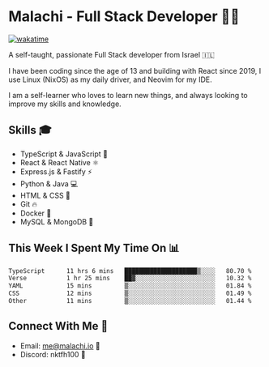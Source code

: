 # Malachi - Full Stack Developer 🚀🔥
[![wakatime](https://wakatime.com/badge/user/112ec769-e669-4b78-a46f-cf4343930741.svg)](https://wakatime.com/@112ec769-e669-4b78-a46f-cf4343930741)

A self-taught, passionate Full Stack developer from Israel 🇮🇱

I have been coding since the age of 13 and building with React since 2019, I use Linux (NixOS) as my daily driver, and Neovim for my IDE.

I am a self-learner who loves to learn new things, and always looking to improve my skills and knowledge.

## Skills 🎓
- TypeScript & JavaScript 💎
- React & React Native ⚛️
- Express.js & Fastify ⚡️
- Python & Java 💻
- HTML & CSS 🎨
- Git 🔥
- Docker 🐳
- MySQL & MongoDB 💾

## This Week I Spent My Time On 📊
<!--START_SECTION:waka-->

```txt
TypeScript      11 hrs 6 mins   ████████████████████▒░░░░   80.70 %
Verse           1 hr 25 mins    ██▓░░░░░░░░░░░░░░░░░░░░░░   10.32 %
YAML            15 mins         ▒░░░░░░░░░░░░░░░░░░░░░░░░   01.84 %
CSS             12 mins         ▒░░░░░░░░░░░░░░░░░░░░░░░░   01.49 %
Other           11 mins         ▒░░░░░░░░░░░░░░░░░░░░░░░░   01.44 %
```

<!--END_SECTION:waka-->


## Connect With Me 📱
- Email: me@malachi.io 📧
- Discord: nktfh100 👾

